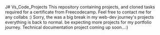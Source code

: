 J# Vs_Code_Projects
This repository containing projects, and cloned tasks required for a certificate from Freecodecamp.
Feel free to contact me for any collabs :)
Sorry, the was a big break in my  web-dev journey's projects everything is back to normal. be expecting more projects for my portfolio journey.
Technical documentation project coming up soon...:) 
